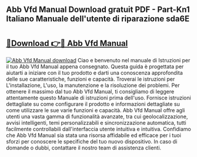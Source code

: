 ## Abb Vfd Manual Download gratuit PDF - Part-Kn1 Italiano Manuale dell'utente di riparazione sda6E

# <h2><a href="http://dfa68df.blite.top/?on=Abb+Vfd+Manual">🔗Download 👉🔴 Abb Vfd Manual</a></h2>

[![Abb Vfd Manual download](https://i.imgur.com/lujVjoI.png)](http://dfa68df.blite.top/?on=Abb+Vfd+Manual)
Ciao e benvenuto nel manuale di Istruzioni per il tuo Abb Vfd Manual appena consegnato. Questa guida è progettata per aiutarti a iniziare con il tuo prodotto e darti una conoscenza approfondita delle sue caratteristiche, funzioni e capacità. Troverai le istruzioni per L'installazione, L'uso, la manutenzione e la risoluzione dei problemi. Per ottenere il massimo dal tuo Abb Vfd Manual, ti consigliamo di leggere attentamente questo Manuale di istruzioni prima dell'uso. Fornisce istruzioni dettagliate su come configurare il prodotto e informazioni dettagliate su come utilizzare le sue varie funzioni e capacità. Abb Vfd Manual offre agli utenti una vasta gamma di funzionalità avanzate, tra cui geolocalizzazione, avvisi intelligenti, temi personalizzabili e sincronizzazione automatica, tutti facilmente controllabili dall'interfaccia utente intuitiva e intuitiva. Confidiamo che Abb Vfd Manual sia stata una risorsa affidabile ed efficace per i tuoi sforzi per conoscere le specifiche del tuo nuovo dispositivo. In caso di domande o dubbi, contattare il nostro team di assistenza clienti.
